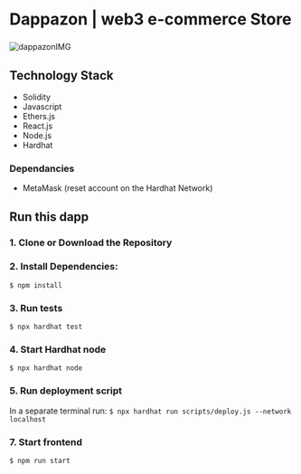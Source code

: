 # Dappazon | web3 e-commerce Store
###
![dappazonIMG](https://github.com/Antharithm/Dappazon/assets/83500098/bc3ecc4f-4dc4-400f-bd99-e06e13e01344)
###
## Technology Stack

- Solidity
- Javascript
- Ethers.js
- React.js
- Node.js
- Hardhat

### Dependancies
- MetaMask (reset account on the Hardhat Network)

## Run this dapp
### 1. Clone or Download the Repository

### 2. Install Dependencies:
`$ npm install`

### 3. Run tests
`$ npx hardhat test`

### 4. Start Hardhat node
`$ npx hardhat node`

### 5. Run deployment script
In a separate terminal run:
`$ npx hardhat run scripts/deploy.js --network localhost`

### 7. Start frontend
`$ npm run start`
